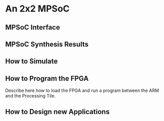 # An 2x2 MPSoC


## MPSoC Interface


## MPSoC Synthesis Results

## How to Simulate

## How to Program the FPGA

Describe here how to load the FPGA and run a program between the ARM and the Processing Tile.

## How to Design new Applications

